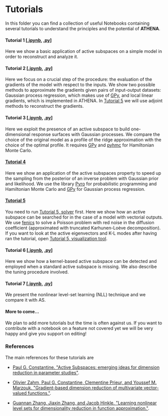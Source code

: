 # Tutorials

In this folder you can find a collection of useful Notebooks containing several tutorials to understand the principles and the potential of **ATHENA**.

#### Tutorial 1 [[.ipynb](tutorial01/01_intro.ipynb), [.py](tutorial01/01_intro.py)]
Here we show a basic application of active subspaces on a simple model in order to reconstruct and analyze it.

#### Tutorial 2 [[.ipynb](tutorial02/02_gradients_evaluation.ipynb), [.py](tutorial02/02_gradients_evaluation.py)]
Here we focus on a crucial step of the procedure: the evaluation of the gradients of the model with respect to the inputs. We show two possible methods to approximate the gradients given pairs of input-output datasets: Gaussian process regression, which makes use of [GPy](https://github.com/SheffieldML/GPy), and local linear gradients, which is implemented in ATHENA. In [Tutorial 5](tutorial05/05_SPDE_on_athena_vectorial_AS.ipynb) we will use adjoint methods to reconstruct the gradients.

#### Tutorial 3 [[.ipynb](tutorial03/03_response_surfaces.ipynb), [.py](tutorial03/03_response_surfaces.py)]
Here we exploit the presence of an active subspace to build one-dimensional response surfaces with Gaussian
processes. We compare the choice of the original model as a profile of the ridge approximation with the choice of the optimal profile. It requires [GPy](https://github.com/SheffieldML/GPy) and [pyhmc](https://github.com/rmcgibbo/pyhmc) for Hamiltonian Monte Carlo.

#### [Tutorial 4](tutorial04/04_inverse_problems.ipynb)
Here we show an application of the active subspaces property to speed up the sampling from the posterior of an inverse problem with Gaussian prior and likelihood. We use the library [Pyro](https://pyro.ai/) for probabilistic programming and Hamiltonian Monte Carlo and [GPy](https://github.com/SheffieldML/GPy) for Gaussian process regression.

#### [Tutorial 5](tutorial05/05_SPDE_on_athena_vectorial_AS.ipynb)
You need to run [Tutorial 5, solver](tutorial05/05_SPDE_on_fenics_solver.ipynb) first. Here we show how an
active subspace can be searched for in the case of a model with vectorial outputs. We use [fenics](https://fenicsproject.org/) to solve a Poisson problem with red noise in the diffusion coefficient (approximated with truncated Karhunen-Loève decomposition). If you want to look at the active eigenvectors and K-L modes after having ran the tutorial, open [Tutorial 5, visualization tool](tutorial05/05_SPDE_on_fenics_modes.ipynb).

#### Tutorial 6 [[.ipynb](tutorial06/06_kernel-based_AS.ipynb), [.py](tutorial06/06_kernel-based_AS.py)]
Here we show how a kernel-based active subspace can be detected and employed
when a standard active subspace is missing. We also describe the tuning
procedure involved.

#### Tutorial 7 [[.ipynb](tutorial07/07_nonlinear_level-set_learning.ipynb), [.py](tutorial07/07_nonlinear_level-set_learning.py)]
We present the nonlinear level-set learning (NLL) technique and we compare it with AS.

#### More to come...
We plan to add more tutorials but the time is often against us. If you want to contribute with a notebook on a feature not covered yet we will be very happy and give you support on editing!


### References
The main references for these tutorials are

* [Paul G. Constantine. "Active Subspaces: emerging ideas for dimension reduction in parameter studies"](https://doi.org/10.1137/1.9781611973860).

* [Olivier Zahm, Paul G. Constantine, Clementine Prieur, and Youssef M. Marzouk. "Gradient-based dimension reduction of multivariate vector-valued functions."](https://epubs.siam.org/doi/pdf/10.1137/18M1221837).

* [Guannan Zhang, Jiaxin Zhang, and Jacob Hinkle. "Learning nonlinear level sets for dimensionality reduction in function approximation."](https://arxiv.org/abs/1902.10652).
